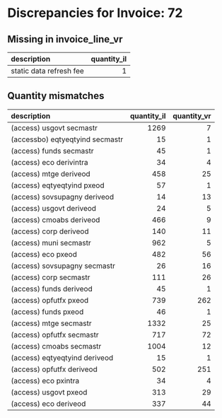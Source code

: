 # Discrepancies for Invoice: 72

## Missing in invoice_line_vr

| description             |   quantity_il |
|:------------------------|--------------:|
| static data refresh fee |             1 |

## Quantity mismatches

| description                     |   quantity_il |   quantity_vr |
|:--------------------------------|--------------:|--------------:|
| (access) usgovt secmastr        |          1269 |             7 |
| (accessbo) eqtyeqtyind secmastr |            15 |             1 |
| (access) funds secmastr         |            45 |             1 |
| (access) eco derivintra         |            34 |             4 |
| (access) mtge deriveod          |           458 |            25 |
| (access) eqtyeqtyind pxeod      |            57 |             1 |
| (access) sovsupagny deriveod    |            14 |            13 |
| (access) usgovt deriveod        |            24 |             5 |
| (access) cmoabs deriveod        |           466 |             9 |
| (access) corp deriveod          |           140 |            11 |
| (access) muni secmastr          |           962 |             5 |
| (access) eco pxeod              |           482 |            56 |
| (access) sovsupagny secmastr    |            26 |            16 |
| (access) corp secmastr          |           111 |            26 |
| (access) funds deriveod         |            45 |             1 |
| (access) opfutfx pxeod          |           739 |           262 |
| (access) funds pxeod            |            46 |             1 |
| (access) mtge secmastr          |          1332 |            25 |
| (access) opfutfx secmastr       |           717 |            72 |
| (access) cmoabs secmastr        |          1004 |            12 |
| (access) eqtyeqtyind deriveod   |            15 |             1 |
| (access) opfutfx deriveod       |           502 |           251 |
| (access) eco pxintra            |            34 |             4 |
| (access) usgovt pxeod           |           313 |            29 |
| (access) eco deriveod           |           337 |            44 |

